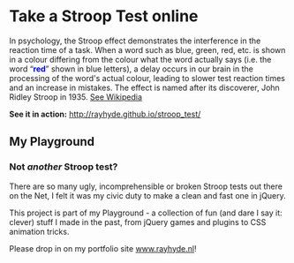 <h1>Take a Stroop Test online</h1>

<p>In psychology, the Stroop effect demonstrates the interference in the reaction time of a task. When a word such as blue, green, red, etc. is shown in a colour differing from the colour what the word actually says (i.e. the word “<span style="color: blue; font-weight: bold">red</span>” shown in blue letters), a delay occurs in our brain in the processing of the word's actual colour, leading to slower test reaction times and an increase in mistakes. The effect is named after its discoverer, John Ridley Stroop in 1935. <a href="https://en.wikipedia.org/wiki/Stroop_effect">See Wikipedia</a></p>

<p><strong>See it in action:</strong> <a href="http://rayhyde.github.io/stroop_test/">http://rayhyde.github.io/stroop_test/</a></p>

<h2>My Playground</h2>
<h3>Not <em>another</em> Stroop test?</h3>
<p>There are so many ugly, incomprehensible or broken Stroop tests out there on the Net, I felt it was my civic duty to make a clean and fast one in jQuery.</p>

<p>This project is part of my Playground - a collection of fun (and dare I say it: clever) stuff I made in the past, from jQuery games and plugins to CSS animation tricks.</p>

<p>Please drop in on my portfolio site <a href="http://www.rayhyde.nl">www.rayhyde.nl</a>!</p>